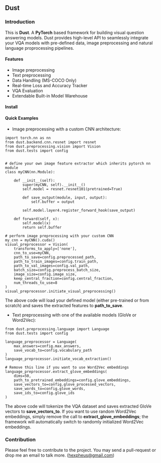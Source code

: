 ## Dust
### Introduction
This is **Dust**. A **PyTorch** based framework for building visual question answering models. Dust provides high-level API to seamlessly integrate your VQA models with pre-defined data, image preprocessing and natural language proprocessing pipelines.

#### Features
*   Image preprocessing
*   Text preprocessing
*   Data Handling (MS-COCO Only)
*   Real-time Loss and Accuracy Tracker
*   VQA Evaluation 
*   Extendable Built-in Model Warehouse


#### Install


#### Quick Examples

* Image preprocessing with a custom CNN architecture:

```
import torch.nn as nn
from dust.backend.cnn.resnet import resnet
from dust.preprocessing.vision import Vision
from dust.tests import config


# define your own image feature extractor which inherits pytorch nn module
class myCNN(nn.Module):

    def __init__(self):
        super(myCNN, self).__init__()
        self.model = resnet.resnet101(pretrained=True)

        def save_output(module, input, output):
            self.buffer = output

        self.model.layer4.register_forward_hook(save_output)

    def forward(self, x):
        self.model(x)
        return self.buffer

# perform image preprocessing with your custom CNN
my_cnn = myCNN().cuda()
visual_preprocessor = Vision(
    transforms_to_apply=['none'],
    cnn_to_use=myCNN,
    path_to_save=config.preprocessed_path,
    path_to_train_images=config.train_path,
    path_to_val_images=config.val_path,
    batch_size=config.preprocess_batch_size,
    image_size=config.image_size,
    keep_central_fraction=config.central_fraction,
    num_threads_to_use=8
)
visual_preprocessor.initiate_visual_preprocessing()

```
The above code will load your defined model (either pre-trained or from scratch) and saves the extracted features to **path_to_save**.

* Text preprocessing with one of the available models (GloVe or Word2Vec):

```
from dust.preprocessing.language import Language
from dust.tests import config

language_preprocessor = Language(
    max_answers=config.max_answers,
    save_vocab_to=config.vocabulary_path
)
language_preprocessor.initiate_vocab_extraction()

# Remove this line if you want to use Word2Vec embeddings
language_preprocessor.extract_glove_embeddings(
    dims=50,
    path_to_pretrained_embeddings=config.glove_embeddings,
    save_vectors_to=config.glove_processed_vectors,
    save_words_to=config.glove_words,
    save_ids_to=config.glove_ids
)
```
The above code will tokenize the VQA dataset and saves extracted GloVe vectors to **save_vectors_to**.
If you want to use random Word2Vec embeddings, simply remove the call to **extract_glove_embeddings**; the framework will automatically switch to randomly initialized Word2Vec embeddings.
### Contribution
Please feel free to contribute to the project. You may send a pull-request or drop me an email to talk more. ([hexpheus@gmail.com](hexpheus@gmail.com))